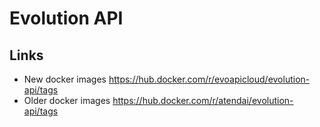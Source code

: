# Evolution API

## Links

* New docker images https://hub.docker.com/r/evoapicloud/evolution-api/tags
* Older docker images https://hub.docker.com/r/atendai/evolution-api/tags
